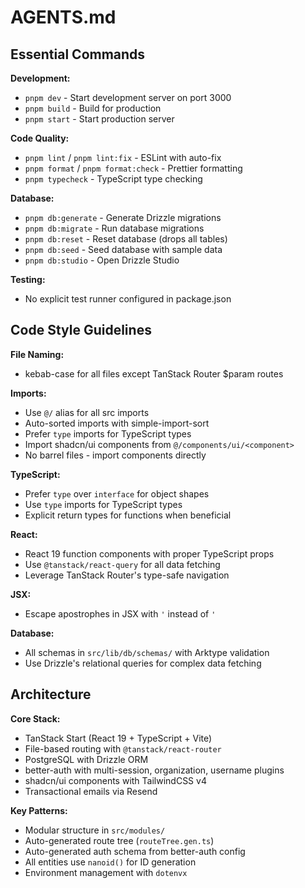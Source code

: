 # AGENTS.md

## Essential Commands

**Development:**

- `pnpm dev` - Start development server on port 3000
- `pnpm build` - Build for production
- `pnpm start` - Start production server

**Code Quality:**

- `pnpm lint` / `pnpm lint:fix` - ESLint with auto-fix
- `pnpm format` / `pnpm format:check` - Prettier formatting
- `pnpm typecheck` - TypeScript type checking

**Database:**

- `pnpm db:generate` - Generate Drizzle migrations
- `pnpm db:migrate` - Run database migrations
- `pnpm db:reset` - Reset database (drops all tables)
- `pnpm db:seed` - Seed database with sample data
- `pnpm db:studio` - Open Drizzle Studio

**Testing:**

- No explicit test runner configured in package.json

## Code Style Guidelines

**File Naming:**

- kebab-case for all files except TanStack Router $param routes

**Imports:**

- Use `@/` alias for all src imports
- Auto-sorted imports with simple-import-sort
- Prefer `type` imports for TypeScript types
- Import shadcn/ui components from `@/components/ui/<component>`
- No barrel files - import components directly

**TypeScript:**

- Prefer `type` over `interface` for object shapes
- Use `type` imports for TypeScript types
- Explicit return types for functions when beneficial

**React:**

- React 19 function components with proper TypeScript props
- Use `@tanstack/react-query` for all data fetching
- Leverage TanStack Router's type-safe navigation

**JSX:**

- Escape apostrophes in JSX with `'` instead of `'`

**Database:**

- All schemas in `src/lib/db/schemas/` with Arktype validation
- Use Drizzle's relational queries for complex data fetching

## Architecture

**Core Stack:**

- TanStack Start (React 19 + TypeScript + Vite)
- File-based routing with `@tanstack/react-router`
- PostgreSQL with Drizzle ORM
- better-auth with multi-session, organization, username plugins
- shadcn/ui components with TailwindCSS v4
- Transactional emails via Resend

**Key Patterns:**

- Modular structure in `src/modules/`
- Auto-generated route tree (`routeTree.gen.ts`)
- Auto-generated auth schema from better-auth config
- All entities use `nanoid()` for ID generation
- Environment management with `dotenvx`
